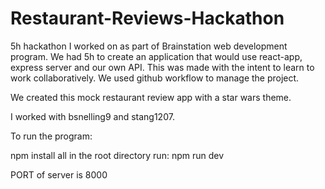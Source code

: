 # Restaurant-Reviews-Hackathon

5h hackathon I worked on as part of Brainstation web development program. We had 5h to create an application that would use react-app, express server and our own API. This was made with the intent to learn to work collaboratively. We used github workflow to manage the project.

We created this mock restaurant review app with a star wars theme.

I worked with bsnelling9 and stang1207.

To run the program:

npm install all
in the root directory run: npm run dev

PORT of server is 8000


